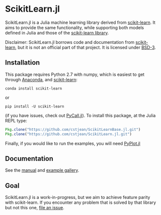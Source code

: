 # ScikitLearn.jl

ScikitLearn.jl is a Julia machine learning library derived from
[scikit-learn](http://scikit-learn.org/stable/). It aims to provide the
same functionality, while supporting both models defined
in Julia and those of the [scikit-learn library](http://scikit-learn.org/stable/modules/classes.html).

Disclaimer: ScikitLearn.jl borrows code and documentation from
[scikit-learn](http://scikit-learn.org/stable/), but it is not an official part
of that project. It is licensed under [BSD-3](LICENSE).

## Installation

This package requires Python 2.7 with numpy, which is easiest to get through
[Anaconda](https://www.continuum.io/downloads), and [scikit-learn](http://scikit-learn.org/stable/install.html):

`conda install scikit-learn`

or 

`pip install -U scikit-learn`

(if you have issues, check out [PyCall.jl](https://github.com/stevengj/PyCall.jl#installation)). To install this package, at the Julia REPL type:

```julia
Pkg.clone("https://github.com/cstjean/ScikitLearnBase.jl.git")
Pkg.clone("https://github.com/cstjean/ScikitLearn.jl.git")
```

Finally, if you would like to run the examples, you will need [PyPlot.jl](https://github.com/stevengj/PyPlot.jl)

## Documentation

See the [manual](http://scikitlearnjl.readthedocs.org/en/latest/) and
[example gallery](docs/examples.md).

## Goal

ScikitLearn.jl is a work-in-progress, but we aim to achieve feature parity with
scikit-learn. If you encounter any problem that is solved by that library but
not this one, [file an
issue](https://github.com/cstjean/ScikitLearn.jl/issues).